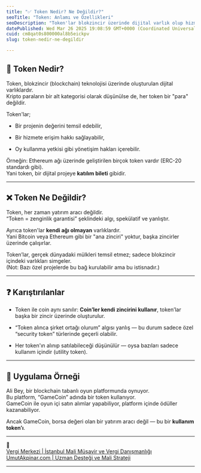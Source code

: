 ```yaml
---
title: "✅ Token Nedir? Ne Değildir?"
seoTitle: "Token: Anlamı ve Özellikleri"
seoDescription: "Token'lar blokzincir üzerinde dijital varlık olup hizmet erişimi sağlar; ancak her zaman yatırım aracı değildir"
datePublished: Wed Mar 26 2025 19:08:59 GMT+0000 (Coordinated Universal Time)
cuid: cm8qat0s800000al8b5eickpv
slug: token-nedir-ne-degildir

---
```


## 🔹 Token Nedir?

Token, blokzincir (blockchain) teknolojisi üzerinde oluşturulan dijital varlıklardır.  
Kripto paraların bir alt kategorisi olarak düşünülse de, her token bir "para" değildir.

Token'lar;

* Bir projenin değerini temsil edebilir,
    
* Bir hizmete erişim hakkı sağlayabilir,
    
* Oy kullanma yetkisi gibi yönetişim hakları içerebilir.
    

Örneğin: Ethereum ağı üzerinde geliştirilen birçok token vardır (ERC-20 standardı gibi).  
Yani token, bir dijital projeye **katılım bileti** gibidir.

---

## ❌ Token Ne Değildir?

Token, her zaman yatırım aracı değildir.  
“Token = zenginlik garantisi” şeklindeki algı, spekülatif ve yanlıştır.

Ayrıca token'lar **kendi ağı olmayan** varlıklardır.  
Yani Bitcoin veya Ethereum gibi bir "ana zinciri" yoktur, başka zincirler üzerinde çalışırlar.

Token’lar, gerçek dünyadaki mülkleri temsil etmez; sadece blokzincir içindeki varlıkları simgeler.  
(Not: Bazı özel projelerde bu bağ kurulabilir ama bu istisnadır.)

---

## ❓ Karıştırılanlar

* Token ile coin aynı sanılır: **Coin’ler kendi zincirini kullanır**, token’lar başka bir zincir üzerinde oluşturulur.
    
* “Token alınca şirket ortağı olurum” algısı yanlış — bu durum sadece özel “security token” türlerinde geçerli olabilir.
    
* Her token'ın alınıp satılabileceği düşünülür — oysa bazıları sadece kullanım içindir (utility token).
    

---

## 🧠 Uygulama Örneği

Ali Bey, bir blockchain tabanlı oyun platformunda oynuyor.  
Bu platform, “GameCoin” adında bir token kullanıyor.  
GameCoin ile oyun içi satın alımlar yapabiliyor, platform içinde ödüller kazanabiliyor.

Ancak GameCoin, borsa değeri olan bir yatırım aracı değil — bu bir **kullanım token’ı**.

---

🔗  
[Vergi Merkezi | İstanbul Mali Müşavir ve Vergi Danışmanlığı](https://vergimerkezi.com.tr)  
[UmutAkpinar.com | Uzman Desteği ve Mali Strateji](https://umutakpinar.com)

---